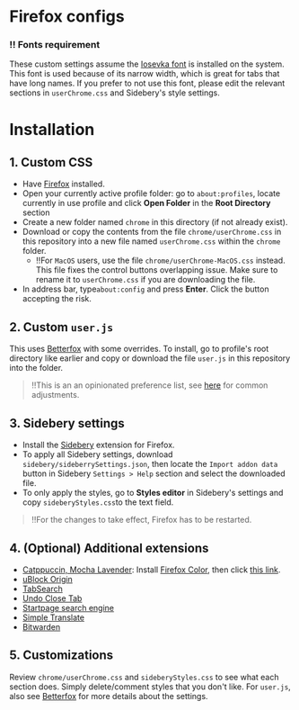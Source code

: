 # Firefox configs

### ‼️ Fonts requirement
These custom settings assume the [Iosevka font](https://github.com/be5invis/Iosevka) is installed on the system. This font is used because of its narrow width, which is great for tabs that have long names. If you prefer to not use this font, please edit the relevant sections in `userChrome.css` and Sidebery's style settings.

#  Installation
## 1. Custom CSS
- Have [Firefox](https://www.mozilla.org/en-US/firefox/new/) installed.
- Open your currently active profile folder: go to `about:profiles`, locate currently in use profile and click **Open Folder** in the **Root Directory** section
- Create a new folder named `chrome` in this directory (if not already exist).
- Download or copy the contents from the file `chrome/userChrome.css` in this repository into a new file named `userChrome.css` within the `chrome` folder.
  - ‼️For `MacOS` users, use the file `chrome/userChrome-MacOS.css` instead. This file fixes the control buttons overlapping issue. Make sure to rename it to `userChrome.css` if you are downloading the file.
- In address bar,  type`about:config` and press **Enter**. Click the button accepting the risk.

## 2. Custom `user.js`
This uses [Betterfox](https://github.com/yokoffing/Betterfox) with some overrides. To install, go to profile's root directory like earlier and copy or download the file `user.js` in this repository into the folder.
>‼️This is an an opinionated preference list, see [here](https://github.com/yokoffing/Betterfox/wiki/Common-Overrides) for common adjustments. 

## 3. Sidebery settings
- Install the [Sidebery](https://addons.mozilla.org/en-US/firefox/addon/sidebery/) extension for Firefox.
- To apply all Sidebery settings, download `sidebery/sideberrySettings.json`, then locate the `Import addon data` button in Sidebery `Settings > Help` section and select the downloaded file.
- To only apply the styles, go to **Styles editor** in Sidebery's settings and copy `sideberyStyles.css`to the text field.
>‼️For the changes to take effect, Firefox has to be restarted.

## 4. (Optional) Additional extensions
- [Catppuccin, Mocha Lavender](https://github.com/catppuccin/firefox): Install [Firefox Color](https://addons.mozilla.org/en-US/firefox/addon/firefox-color/), then click [this link](https://color.firefox.com/?theme=XQAAAAJHBAAAAAAAAABBqYhm849SCicxcUcPX38oKRicm6da8pFtMcajvXaAE3RJ0F_F447xQs-L1kFlGgDKq4IIvWciiy4upusW7OvXIRinrLrwLvjXB37kvhN5ElayHo02fx3o8RrDShIhRpNiQMOdww5V2sCMLAfehhpWbjL_1RPuSDS6JMrP5SMm3V5s8DPdjrylB8odQkBKx3hwS8DfSgUd_K1gnYDiqF6FLqjZ1i5o2Ag7ndcuIMtTOff0Mv_AUAr9gmCgTwJLuHS5akRaMkSVVO8YgQjswELYw-q6z3M9DY23nuubC_GQIUqlw0_94uTV6vwegBVDkZbRRpVsBlfXUf_GqVF9q79Pr6uBA49roImTVMPyDZ9TZWf4oGlebH55k7lGonhR7tIVq6T0EitalyQmofr7ZRrkD9AZTe2f1aJuLnVsX_37dxUN2Qzo48s6AGZ7O1x-eVU1x4fGwGN3uMKhlk7umStxFC_xhSJTiVloH7_g2XYIb96FY63jjMAnWH3NlYewHQpDH4WEe-AcSxUy9IkyEnirYFd0aPe_x62ahv3L4HEH_8pylyA).
- [uBlock Origin](https://addons.mozilla.org/en-US/firefox/addon/ublock-origin/)
- [TabSearch](https://addons.mozilla.org/en-US/firefox/addon/tab_search/)
- [Undo Close Tab](https://addons.mozilla.org/en-US/firefox/addon/undoclosetabbutton/)
- [Startpage search engine](https://addons.mozilla.org/en-US/firefox/addon/startpage-private-search)
- [Simple Translate](https://addons.mozilla.org/en-US/firefox/addon/startpage-private-search/)
- [Bitwarden](https://addons.mozilla.org/en-US/firefox/addon/bitwarden-password-manager/)

## 5. Customizations
Review `chrome/userChrome.css` and `sideberyStyles.css` to see what each section does. Simply delete/comment styles that you don't like. For `user.js`, also see [Betterfox](https://github.com/yokoffing/Betterfox) for more details about the settings.
